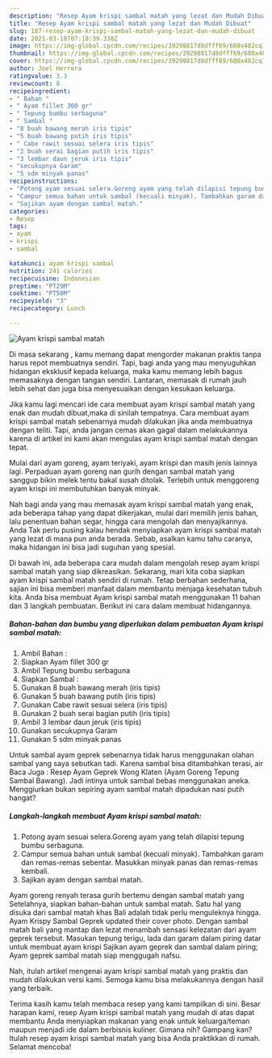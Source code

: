 ```yaml
---
description: "Resep Ayam krispi sambal matah yang lezat dan Mudah Dibuat"
title: "Resep Ayam krispi sambal matah yang lezat dan Mudah Dibuat"
slug: 187-resep-ayam-krispi-sambal-matah-yang-lezat-dan-mudah-dibuat
date: 2021-03-18T07:18:39.338Z
image: https://img-global.cpcdn.com/recipes/39298817d8dfff69/680x482cq70/ayam-krispi-sambal-matah-foto-resep-utama.jpg
thumbnail: https://img-global.cpcdn.com/recipes/39298817d8dfff69/680x482cq70/ayam-krispi-sambal-matah-foto-resep-utama.jpg
cover: https://img-global.cpcdn.com/recipes/39298817d8dfff69/680x482cq70/ayam-krispi-sambal-matah-foto-resep-utama.jpg
author: Joel Herrera
ratingvalue: 3.3
reviewcount: 8
recipeingredient:
- " Bahan "
- " Ayam fillet 300 gr"
- " Tepung bumbu serbaguna"
- " Sambal "
- "8 buah bawang merah iris tipis"
- "5 buah bawang putih iris tipis"
- " Cabe rawit sesuai selera iris tipis"
- "2 buah serai bagian putih iris tipis"
- "3 lembar daun jeruk iris tipis"
- "secukupnya Garam"
- "5 sdm minyak panas"
recipeinstructions:
- "Potong ayam sesuai selera.Goreng ayam yang telah dilapisi tepung bumbu serbaguna."
- "Campur semua bahan untuk sambal (kecuali minyak). Tambahkan garam dan remas-remas sebentar. Masukkan minyak panas dan remas-remas kembali."
- "Sajikan ayam dengan sambal matah."
categories:
- Resep
tags:
- ayam
- krispi
- sambal

katakunci: ayam krispi sambal 
nutrition: 241 calories
recipecuisine: Indonesian
preptime: "PT29M"
cooktime: "PT50M"
recipeyield: "3"
recipecategory: Lunch

---
```



![Ayam krispi sambal matah](https://img-global.cpcdn.com/recipes/39298817d8dfff69/680x482cq70/ayam-krispi-sambal-matah-foto-resep-utama.jpg)

Di masa  sekarang , kamu memang dapat mengorder makanan praktis tanpa harus repot membuatnya sendiri. Tapi, bagi anda yang mau menyuguhkan hidangan eksklusif kepada keluarga, maka kamu memang lebih bagus memasaknya dengan tangan sendiri. Lantaran, memasak di rumah jauh lebih sehat dan juga bisa menyesuaikan dengan kesukaan keluarga.

Jika kamu lagi mencari ide cara membuat ayam krispi sambal matah yang enak dan mudah dibuat,maka di sinilah tempatnya. Cara membuat ayam krispi sambal matah  sebenarnya mudah dilakukan jika anda membuatnya dengan teliti. Tapi, anda jangan cemas akan gagal dalam melakukannya 
karena di artikel ini kami akan mengulas ayam krispi sambal matah dengan tepat.  

Mulai dari ayam goreng, ayam teriyaki, ayam krispi dan masih jenis lainnya lagi. Perpaduan ayam goreng nan gurih dengan sambal matah yang sanggup bikin melek tentu bakal susah ditolak. Terlebih untuk menggoreng ayam krispi ini membutuhkan banyak minyak.

Nah bagi anda yang mau memasak ayam krispi sambal matah yang enak, ada beberapa tahap yang dapat dikerjakan, mulai dari memilih jenis bahan, lalu penentuan bahan segar, hingga cara mengolah dan menyajikannya. Anda Tak perlu pusing kalau hendak menyiapkan ayam krispi sambal matah yang lezat di mana pun anda berada. Sebab, asalkan kamu  tahu caranya, maka hidangan ini bisa jadi suguhan yang spesial.

Di bawah ini, ada beberapa cara mudah dalam mengolah resep ayam krispi sambal matah yang siap dikreasikan. Sekarang, mari kita coba siapkan ayam krispi sambal matah sendiri di rumah. Tetap berbahan sederhana, sajian ini bisa memberi manfaat dalam membantu menjaga kesehatan tubuh kita. Anda bisa membuat Ayam krispi sambal matah menggunakan 11 bahan dan 3 langkah pembuatan. Berikut ini cara dalam membuat hidangannya.

<!--inarticleads1-->

##### Bahan-bahan dan bumbu yang diperlukan dalam pembuatan Ayam krispi sambal matah:

1. Ambil  Bahan :
1. Siapkan  Ayam fillet 300 gr
1. Ambil  Tepung bumbu serbaguna
1. Siapkan  Sambal :
1. Gunakan 8 buah bawang merah (iris tipis)
1. Gunakan 5 buah bawang putih (iris tipis)
1. Gunakan  Cabe rawit sesuai selera (iris tipis)
1. Gunakan 2 buah serai bagian putih (iris tipis)
1. Ambil 3 lembar daun jeruk (iris tipis)
1. Gunakan secukupnya Garam
1. Gunakan 5 sdm minyak panas


Untuk sambal ayam geprek sebenarnya tidak harus menggunakan olahan sambal yang saya sebutkan tadi. Karena sambal bisa ditambahkan terasi, air Baca Juga : Resep Ayam Geprek Wong Klaten (Ayam Goreng Tepung Sambal Bawang). Jadi intinya untuk sambal bebas menggunakan aneka. Menggiurkan bukan sepiring ayam sambal matah dipadukan nasi putih hangat? 

<!--inarticleads2-->

##### Langkah-langkah membuat Ayam krispi sambal matah:

1. Potong ayam sesuai selera.Goreng ayam yang telah dilapisi tepung bumbu serbaguna.
1. Campur semua bahan untuk sambal (kecuali minyak). Tambahkan garam dan remas-remas sebentar. Masukkan minyak panas dan remas-remas kembali.
1. Sajikan ayam dengan sambal matah.


Ayam goreng renyah terasa gurih bertemu dengan sambal matah yang Setelahnya, siapkan bahan-bahan untuk sambal matah. Satu hal yang disuka dari sambal matah khas Bali adalah tidak perlu menguleknya hingga. Ayam Krispy Sambal Geprek updated their cover photo. Dengan sambal matah bali yang mantap dan lezat menambah sensasi kelezatan dari ayam geprek tersebut. Masukan tepung terigu, lada dan garam dalam piring datar untuk membuat ayam krispi Sajikan ayam geprek dan sambal dalam piring; Ayam geprek sambal matah siap menggugah nafsu. 

Nah, itulah artikel mengenai  ayam krispi sambal matah  yang praktis dan mudah dilakukan versi kami. Semoga kamu bisa melakukannya dengan hasil yang terbaik. 

Terima kasih kamu telah membaca resep yang kami tampilkan di sini. Besar harapan kami, resep  Ayam krispi sambal matah yang mudah di atas dapat membantu Anda menyiapkan makanan yang enak untuk keluarga/teman maupun menjadi ide dalam berbisnis kuliner. Gimana nih? Gampang kan? Itulah resep ayam krispi sambal matah yang bisa Anda praktikkan di rumah. Selamat mencoba!

